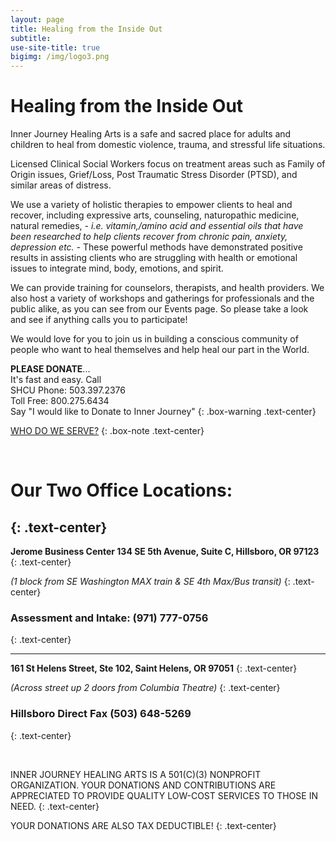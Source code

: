 ```yaml
---
layout: page
title: Healing from the Inside Out
subtitle:
use-site-title: true
bigimg: /img/logo3.png
---
```


# Healing from the Inside Out

Inner Journey Healing Arts is a safe and sacred place for adults and children to heal from domestic violence, trauma, and stressful life situations.


Licensed Clinical Social Workers focus on treatment areas such as Family of Origin issues, Grief/Loss, Post Traumatic Stress Disorder (PTSD), and similar areas of distress.

We use a variety of holistic therapies to empower clients to heal and recover,
 including expressive arts, counseling, naturopathic medicine, natural remedies,
 _- i.e. vitamin,/amino acid and essential oils that have been researched to help clients recover from chronic pain, anxiety, depression etc. -_ These powerful methods have demonstrated positive results in assisting clients who are struggling with health or emotional issues to integrate mind, body, emotions, and spirit.


We can provide training for counselors, therapists, and health providers. We also host a variety of workshops and gatherings for professionals and the public alike, as you can see from our Events page. So please take a look and see if anything calls you to participate!


We would love for you to join us in building a conscious community of people who want to heal themselves and help heal our part in the World.


__PLEASE DONATE__...<br>
It's fast and easy. Call <br> SHCU Phone: 503.397.2376<br>
Toll Free: 800.275.6434 <br> Say "I would like to Donate to Inner Journey"
{: .box-warning .text-center}
<!-- {: .box-warning} -error -note} -->

[WHO DO WE SERVE?](/whoweserve/index.html)
{: .box-note .text-center}

<!--{: a.jumbotron .get-started-wrap .btn .btn-success .btn-lg .center }-->
<br>

# Our Two Office Locations:
{: .text-center}
---------------------------
__Jerome Business Center 134 SE 5th Avenue, Suite C, Hillsboro, OR  97123__
{: .text-center}

_(1 block from SE Washington MAX train
&  SE 4th Max/Bus transit)_
{: .text-center}

### Assessment and Intake: (971) 777-0756
{: .text-center}

---------------------------
__161 St Helens Street, Ste 102, Saint Helens, OR 97051__
{: .text-center}

_(Across street up 2 doors from Columbia Theatre)_
{: .text-center}

### Hillsboro Direct Fax (503) 648-5269
{: .text-center}

<br>

INNER JOURNEY HEALING ARTS IS A 501(C)(3) NONPROFIT ORGANIZATION. YOUR DONATIONS AND CONTRIBUTIONS ARE APPRECIATED TO PROVIDE QUALITY LOW-COST SERVICES TO THOSE IN NEED.
{: .text-center}

YOUR DONATIONS ARE ALSO TAX DEDUCTIBLE!
{: .text-center}
<!-- optional
[![Donate](https://img.shields.io/badge/Donate-PayPal-green.svg)](odear.html)
{: .text-center}
--> 
